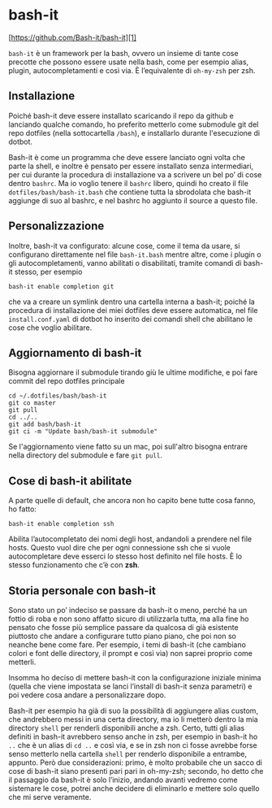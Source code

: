 # bash-it
[https://github.com/Bash-it/bash-it][1]

`bash-it` è un framework per la bash, ovvero un insieme di tante cose precotte che possono essere usate nella bash, come per esempio alias, plugin, autocompletamenti e così via.
È l’equivalente di `oh-my-zsh` per zsh.

## Installazione
Poiché bash-it deve essere installato scaricando il repo da github e lanciando qualche comando, ho preferito metterlo come submodule git del repo dotfiles (nella sottocartella `/bash`), e installarlo durante l'esecuzione di dotbot.

Bash-it è come un programma che deve essere lanciato ogni volta che parte la shell, e inoltre è pensato per essere installato senza intermediari, per cui durante la procedura di installazione va a scrivere un bel po’ di cose dentro `bashrc`.
Ma io voglio tenere il `bashrc` libero, quindi ho creato il file `dotfiles/bash/bash-it.bash` che contiene tutta la sbrodolata che bash-it aggiunge di suo al bashrc, e nel bashrc ho aggiunto il source a questo file.

## Personalizzazione
Inoltre, bash-it va configurato: alcune cose, come il tema da usare, si configurano direttamente nel file `bash-it.bash` mentre altre, come i plugin o gli autocompletamenti, vanno abilitati o disabilitati, tramite comandi di bash-it stesso, per esempio

	bash-it enable completion git

che va a creare un symlink dentro una cartella interna a bash-it; poiché la procedura di installazione dei miei dotfiles deve essere automatica, nel file `install.conf.yaml` di dotbot ho inserito dei comandi shell che abilitano le cose che voglio abilitare.

## Aggiornamento di bash-it
Bisogna aggiornare il submodule tirando giù le ultime modifiche, e poi fare commit del repo dotfiles principale

	cd ~/.dotfiles/bash/bash-it
	git co master
	git pull
	cd ../..
	git add bash/bash-it
	git ci -m "Update bash/bash-it submodule"

Se l'aggiornamento viene fatto su un mac, poi sull'altro bisogna entrare nella directory del submodule e fare `git pull`.

## Cose di bash-it abilitate
A parte quelle di default, che ancora non ho capito bene tutte cosa fanno, ho fatto:

	bash-it enable completion ssh

Abilita l’autocompletato dei nomi degli host, andandoli a prendere nel file hosts. Questo vuol dire che per ogni connessione ssh che si vuole autocompletare deve esserci lo stesso host definito nel file hosts. È lo stesso funzionamento che c’è con **zsh**.



## Storia personale con bash-it
Sono stato un po’ indeciso se passare da bash-it o meno, perché ha un fottio di roba e non sono affatto sicuro di utilizzarla tutta, ma alla fine ho pensato che fosse più semplice passare da qualcosa di già esistente piuttosto che andare a configurare tutto piano piano, che poi non so neanche bene come fare. Per esempio, i temi di bash-it (che cambiano colori e font delle directory, il prompt e così via) non saprei proprio come metterli.

Insomma ho deciso di mettere bash-it con la configurazione iniziale minima (quella che viene impostata se lanci l’install di bash-it senza parametri) e poi vedere cosa andare a personalizzare dopo.

Bash-it per esempio ha già di suo la possibilità di aggiungere alias custom, che andrebbero messi in una certa directory, ma io li metterò dentro la mia directory `shell` per renderli disponibili anche a zsh. Certo, tutti gli alias definiti in bash-it avrebbero senso anche in zsh, per esempio in bash-it ho `..` che è un alias di `cd ..` e così via, e se in zsh non ci fosse avrebbe forse senso metterlo nella cartella `shell` per renderlo disponibile a entrambe, appunto.
Però due considerazioni: primo, è molto probabile che un sacco di cose di bash-it siano presenti pari pari in oh-my-zsh; secondo, ho detto che il passaggio da bash-it è solo l’inizio, andando avanti vedremo come sistemare le cose, potrei anche decidere di eliminarlo e mettere solo quello che mi serve veramente.

[1]:	https://github.com/Bash-it/bash-it
